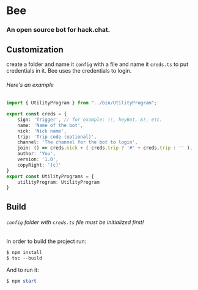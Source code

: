 # Bee

### An open source bot for hack.chat.

## Customization

create a folder and name it `config` with a file and name it `creds.ts` to put credentials in it. 
Bee uses the credentials to login.

###### Here's an example

```TypeScript
import { UtilityProgram } from "../bin/UtilityProgram";

export const creds = {
    sign: 'Trigger', // for example: !!, heyBot, &!, etc.
    name: 'Name of the bot',
    nick: 'Nick name',
    trip: 'Trip code (optional)',
    channel: 'The channel for the bot to login',
    join: () => creds.nick + ( creds.trip ? '#' + creds.trip : '' ),
    author: 'You',
    version: '1.0',
    copyRight: '(c)'
}
export const UtilityPrograms = {
    utilityProgram: UtilityProgram
}
```

## Build
###### `config` folder with `creds.ts` file must be initialized first! 
In order to build the project run:

```powershell 
$ npm install
$ tsc --build 
```
And to run it:
```powershell 
$ npm start
```
